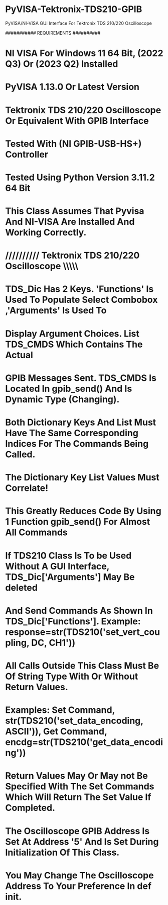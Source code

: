 # PyVISA-Tektronix-TDS210-GPIB
PyVISA/NI-VISA GUI Interface For Tektronix TDS 210/220 Oscilloscope

########### REQUIREMENTS ##########
# NI VISA For Windows 11 64 Bit, (2022 Q3) Or (2023 Q2) Installed
# PyVISA 1.13.0 Or Latest Version
# Tektronix TDS 210/220 Oscilloscope Or Equivalent With GPIB Interface
# Tested With (NI GPIB-USB-HS+) Controller
# Tested Using Python Version 3.11.2 64 Bit
# This Class Assumes That Pyvisa And NI-VISA Are Installed And Working Correctly.

# ////////// Tektronix TDS 210/220 Oscilloscope \\\\\\\\\\
# TDS_Dic Has 2 Keys. 'Functions' Is Used To Populate Select Combobox ,'Arguments' Is Used To
# Display Argument Choices. List TDS_CMDS Which Contains The Actual 
# GPIB Messages Sent. TDS_CMDS Is Located In gpib_send() And Is Dynamic Type (Changing). 
# Both Dictionary Keys And List Must Have The Same Corresponding Indices For The Commands Being Called.
# The Dictionary Key List Values Must Correlate!
# This Greatly Reduces Code By Using 1 Function gpib_send() For Almost All Commands
# If TDS210 Class Is To be Used Without A GUI Interface, TDS_Dic['Arguments'] May Be deleted
# And Send Commands As Shown In TDS_Dic['Functions']. Example: response=str(TDS210('set_vert_coupling, DC, CH1'))

# All Calls Outside This Class Must Be Of String Type With Or Without Return Values.
# Examples: Set Command, str(TDS210('set_data_encoding, ASCII')), Get Command, encdg=str(TDS210('get_data_encoding'))
# Return Values May Or May not Be Specified With The Set Commands Which Will Return The Set Value If Completed.  
# The Oscilloscope GPIB Address Is Set At Address '5' And Is Set During Initialization Of This Class.
# You May Change The Oscilloscope Address To Your Preference In def __init__.
